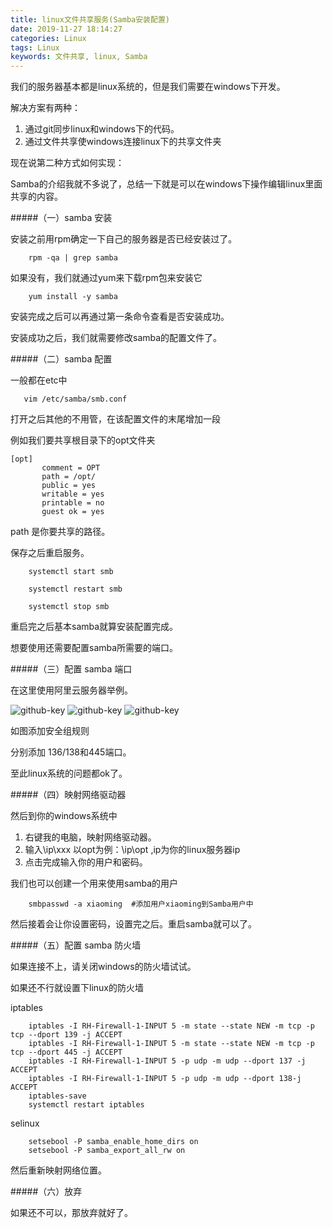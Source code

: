 ```yaml
---
title: linux文件共享服务(Samba安装配置)
date: 2019-11-27 18:14:27
categories: Linux
tags: Linux
keywords: 文件共享, linux, Samba
---
```


我们的服务器基本都是linux系统的，但是我们需要在windows下开发。

解决方案有两种：
1. 通过git同步linux和windows下的代码。
2. 通过文件共享使windows连接linux下的共享文件夹

现在说第二种方式如何实现：

Samba的介绍我就不多说了，总结一下就是可以在windows下操作编辑linux里面共享的内容。


<!-- more -->

#####（一）samba 安装

安装之前用rpm确定一下自己的服务器是否已经安装过了。

```
    rpm -qa | grep samba
```
如果没有，我们就通过yum来下载rpm包来安装它

```
    yum install -y samba
```
安装完成之后可以再通过第一条命令查看是否安装成功。

安装成功之后，我们就需要修改samba的配置文件了。

#####（二）samba 配置

一般都在etc中
 ```
    vim /etc/samba/smb.conf
 ```
 
 打开之后其他的不用管，在该配置文件的末尾增加一段

 例如我们要共享根目录下的opt文件夹

 ```
[opt]
        comment = OPT
        path = /opt/
        public = yes
        writable = yes
        printable = no
        guest ok = yes

 ```
path 是你要共享的路径。

保存之后重启服务。

```
    systemctl start smb

    systemctl restart smb

    systemctl stop smb
```
 
重启完之后基本samba就算安装配置完成。

想要使用还需要配置samba所需要的端口。

#####（三）配置 samba 端口

在这里使用阿里云服务器举例。

![github-key](/img/anquanzu.jpg)
![github-key](/img/anquanzu1.jpg)
![github-key](/img/anquanzu2.jpg)

如图添加安全组规则

分别添加 136/138和445端口。

至此linux系统的问题都ok了。

#####（四）映射网络驱动器

然后到你的windows系统中

1. 右键我的电脑，映射网络驱动器。
2. 输入\\ip\xxx   以opt为例：\\ip\opt ,ip为你的linux服务器ip
3. 点击完成输入你的用户和密码。

我们也可以创建一个用来使用samba的用户

```
    smbpasswd -a xiaoming  #添加用户xiaoming到Samba用户中
```

然后接着会让你设置密码，设置完之后。重启samba就可以了。

#####（五）配置 samba 防火墙

如果连接不上，请关闭windows的防火墙试试。

如果还不行就设置下linux的防火墙

iptables

```
    iptables -I RH-Firewall-1-INPUT 5 -m state --state NEW -m tcp -p tcp --dport 139 -j ACCEPT
    iptables -I RH-Firewall-1-INPUT 5 -m state --state NEW -m tcp -p tcp --dport 445 -j ACCEPT
    iptables -I RH-Firewall-1-INPUT 5 -p udp -m udp --dport 137 -j ACCEPT
    iptables -I RH-Firewall-1-INPUT 5 -p udp -m udp --dport 138-j ACCEPT
    iptables-save
    systemctl restart iptables
```

selinux

```
    setsebool -P samba_enable_home_dirs on
    setsebool -P samba_export_all_rw on
```


然后重新映射网络位置。

#####（六）放弃

如果还不可以，那放弃就好了。